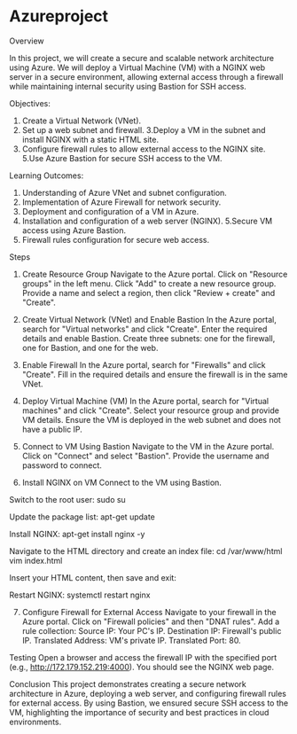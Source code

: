# Azureproject
Overview

In this project, we will create a secure and scalable network architecture using Azure. We will deploy a Virtual Machine (VM) with a NGINX web server in a secure environment, allowing external access through a firewall while maintaining internal security using Bastion for SSH access.

Objectives:

1. Create a Virtual Network (VNet).
2. Set up a web subnet and firewall.
3.Deploy a VM in the subnet and install NGINX with a static HTML site.
4. Configure firewall rules to allow external access to the NGINX site.
5.Use Azure Bastion for secure SSH access to the VM.

Learning Outcomes:
1. Understanding of Azure VNet and subnet configuration.
2. Implementation of Azure Firewall for network security.
3. Deployment and configuration of a VM in Azure.
4. Installation and configuration of a web server (NGINX).
5.Secure VM access using Azure Bastion.
6. Firewall rules configuration for secure web access.

Steps
1. Create Resource Group
Navigate to the Azure portal.
Click on "Resource groups" in the left menu.
Click "Add" to create a new resource group.
Provide a name and select a region, then click "Review + create" and "Create".

2. Create Virtual Network (VNet) and Enable Bastion
In the Azure portal, search for "Virtual networks" and click "Create".
Enter the required details and enable Bastion.
Create three subnets: one for the firewall, one for Bastion, and one for the web.

3. Enable Firewall
In the Azure portal, search for "Firewalls" and click "Create".
Fill in the required details and ensure the firewall is in the same VNet.

4. Deploy Virtual Machine (VM)
In the Azure portal, search for "Virtual machines" and click "Create".
Select your resource group and provide VM details.
Ensure the VM is deployed in the web subnet and does not have a public IP.

5. Connect to VM Using Bastion
Navigate to the VM in the Azure portal.
Click on "Connect" and select "Bastion".
Provide the username and password to connect.

6. Install NGINX on VM
Connect to the VM using Bastion.

Switch to the root user:
sudo su

Update the package list:
apt-get update

Install NGINX:
apt-get install nginx -y

Navigate to the HTML directory and create an index file:
cd /var/www/html
vim index.html

Insert your HTML content, then save and exit:

Restart NGINX:
systemctl restart nginx

7. Configure Firewall for External Access
Navigate to your firewall in the Azure portal.
Click on "Firewall policies" and then "DNAT rules".
Add a rule collection:
Source IP: Your PC's IP.
Destination IP: Firewall's public IP.
Translated Address: VM's private IP.
Translated Port: 80.

Testing
Open a browser and access the firewall IP with the specified port (e.g., http://172.179.152.219:4000). You should see the NGINX web page.

Conclusion
This project demonstrates creating a secure network architecture in Azure, deploying a web server, and configuring firewall rules for external access. By using Bastion, we ensured secure SSH access to the VM, highlighting the importance of security and best practices in cloud environments.
